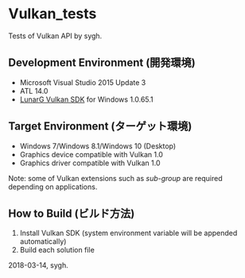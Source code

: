 ﻿# Vulkan_tests
Tests of Vulkan API by sygh.

## Development Environment (開発環境)
* Microsoft Visual Studio 2015 Update 3
* ATL 14.0
* [LunarG Vulkan SDK](https://www.lunarg.com/vulkan-sdk/) for Windows 1.0.65.1

## Target Environment (ターゲット環境)
* Windows 7/Windows 8.1/Windows 10 (Desktop)
* Graphics device compatible with Vulkan 1.0
* Graphics driver compatible with Vulkan 1.0

Note: some of Vulkan extensions such as *sub-group* are required depending on applications.

## How to Build (ビルド方法)
1. Install Vulkan SDK (system environment variable will be appended automatically)
1. Build each solution file

2018-03-14, sygh.
